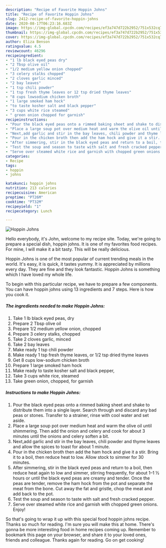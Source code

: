 ```yaml
---
description: "Recipe of Favorite Hoppin Johns"
title: "Recipe of Favorite Hoppin Johns"
slug: 2412-recipe-of-favorite-hoppin-johns
date: 2020-08-17T06:23:16.683Z
image: https://img-global.cpcdn.com/recipes/ef3a747d722b2952/751x532cq70/hoppin-johns-recipe-main-photo.jpg
thumbnail: https://img-global.cpcdn.com/recipes/ef3a747d722b2952/751x532cq70/hoppin-johns-recipe-main-photo.jpg
cover: https://img-global.cpcdn.com/recipes/ef3a747d722b2952/751x532cq70/hoppin-johns-recipe-main-photo.jpg
author: Eliza Benson
ratingvalue: 4.5
reviewcount: 46296
recipeingredient:
- "1 lb black eyed peas dry"
- "2 Tbsp olive oil"
- "1/2 medium yellow onion chopped"
- "3 celery stalks chopped"
- "2 cloves garlic minced"
- "2 bay leaves"
- "1 tsp chili powder"
- "1 tsp fresh thyme leaves or 12 tsp dried thyme leaves"
- "8 cups lowsodium chicken broth"
- "1 large smoked ham hock"
- "to taste kosher salt and black pepper"
- "3 cups white rice steamed"
- " green onion chopped for garnish"
recipeinstructions:
- "Pour the black eyed peas onto a rimmed baking sheet and shake to distribute them into a single layer. Search through and discard any bad peas or stones. Transfer to a strainer, rinse with cool water and set aside."
- "Place a large soup pot over medium heat and warm the olive oil until shimmering. Then add the onion and celery and cook for about 3 minutes until the onions and celery soften a bit."
- "Next,add garlic and stir in the bay leaves, chili powder and thyme leaves and allow the spices to toast for about 1 minute."
- "Pour in the chicken broth then add the ham hock and give it a stir. Bring it to a boil, then reduce heat to low. Allow stock to simmer for 30 minutes."
- "After simmering, stir in the black eyed peas and return to a boil, then reduce heat again to low and simmer, stirring frequently, for about 1–1 ½ hours or until the black eyed peas are creamy and tender. Once the peas are tender, remove the ham hock from the pot and separate the meat from the bone. Cut away the fat and gristle, chop the meat and add back to the pot."
- "Test the soup and season to taste with salt and fresh cracked pepper."
- "Serve over steamed white rice and garnish with chopped green onions. Enjoy!"
categories:
- Recipe
tags:
- hoppin
- johns

katakunci: hoppin johns 
nutrition: 213 calories
recipecuisine: American
preptime: "PT26M"
cooktime: "PT32M"
recipeyield: "1"
recipecategory: Lunch

---
```



![Hoppin Johns](https://img-global.cpcdn.com/recipes/ef3a747d722b2952/751x532cq70/hoppin-johns-recipe-main-photo.jpg)

Hello everybody, it's John, welcome to my recipe site. Today, we're going to prepare a special dish, hoppin johns. It is one of my favorites food recipes. For mine, I will make it a bit tasty. This will be really delicious.



Hoppin Johns is one of the most popular of current trending meals in the world. It's easy, it is quick, it tastes yummy. It is appreciated by millions every day. They are fine and they look fantastic. Hoppin Johns is something which I have loved my whole life.


To begin with this particular recipe, we have to prepare a few components. You can have hoppin johns using 13 ingredients and 7 steps. Here is how you cook it.

<!--inarticleads1-->

##### The ingredients needed to make Hoppin Johns:

1. Take 1 lb black eyed peas, dry
1. Prepare 2 Tbsp olive oil
1. Prepare 1/2 medium yellow onion, chopped
1. Prepare 3 celery stalks, chopped
1. Take 2 cloves garlic, minced
1. Take 2 bay leaves
1. Make ready 1 tsp chili powder
1. Make ready 1 tsp fresh thyme leaves, or 1/2 tsp dried thyme leaves
1. Get 8 cups low-sodium chicken broth
1. Prepare 1 large smoked ham hock
1. Make ready to taste kosher salt and black pepper,
1. Take 3 cups white rice, steamed
1. Take  green onion, chopped, for garnish




<!--inarticleads2-->

##### Instructions to make Hoppin Johns:

1. Pour the black eyed peas onto a rimmed baking sheet and shake to distribute them into a single layer. Search through and discard any bad peas or stones. Transfer to a strainer, rinse with cool water and set aside.
1. Place a large soup pot over medium heat and warm the olive oil until shimmering. Then add the onion and celery and cook for about 3 minutes until the onions and celery soften a bit.
1. Next,add garlic and stir in the bay leaves, chili powder and thyme leaves and allow the spices to toast for about 1 minute.
1. Pour in the chicken broth then add the ham hock and give it a stir. Bring it to a boil, then reduce heat to low. Allow stock to simmer for 30 minutes.
1. After simmering, stir in the black eyed peas and return to a boil, then reduce heat again to low and simmer, stirring frequently, for about 1–1 ½ hours or until the black eyed peas are creamy and tender. Once the peas are tender, remove the ham hock from the pot and separate the meat from the bone. Cut away the fat and gristle, chop the meat and add back to the pot.
1. Test the soup and season to taste with salt and fresh cracked pepper.
1. Serve over steamed white rice and garnish with chopped green onions. Enjoy!




So that's going to wrap it up with this special food hoppin johns recipe. Thanks so much for reading. I'm sure you will make this at home. There's gonna be more interesting food in home recipes coming up. Remember to bookmark this page on your browser, and share it to your loved ones, friends and colleague. Thanks again for reading. Go on get cooking!
